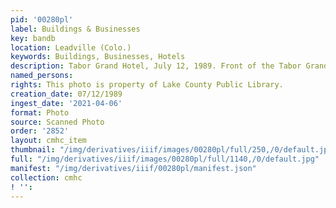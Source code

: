 ```yaml
---
pid: '00280pl'
label: Buildings & Businesses
key: bandb
location: Leadville (Colo.)
keywords: Buildings, Businesses, Hotels
description: Tabor Grand Hotel, July 12, 1989. Front of the Tabor Grand Hotel
named_persons: 
rights: This photo is property of Lake County Public Library.
creation_date: 07/12/1989
ingest_date: '2021-04-06'
format: Photo
source: Scanned Photo
order: '2852'
layout: cmhc_item
thumbnail: "/img/derivatives/iiif/images/00280pl/full/250,/0/default.jpg"
full: "/img/derivatives/iiif/images/00280pl/full/1140,/0/default.jpg"
manifest: "/img/derivatives/iiif/00280pl/manifest.json"
collection: cmhc
! '': 
---
```

